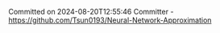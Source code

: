 Committed on 2024-08-20T12:55:46 
Committer - https://github.com/Tsun0193/Neural-Network-Approximation